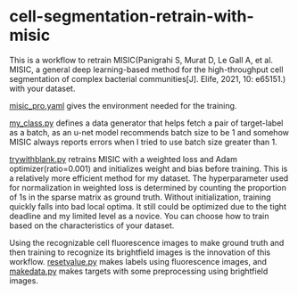 # cell-segmentation-retrain-with-misic
<p class="has-line-data" data-line-start="2" data-line-end="3">This is a workflow to retrain MISIC(Panigrahi S, Murat D, Le Gall A, et al. MISIC, a general deep learning-based method for the high-throughput cell segmentation of complex bacterial communities[J]. Elife, 2021, 10: e65151.) with your dataset.</p>

<p class="has-line-data" data-line-start="4" data-line-end="5"><a href="https://github.com/cncyd/cell-segmentation-retrain-with-misic/blob/main/misic_pro.yaml">misic_pro.yaml</a> gives the environment needed for the training.</p>

<p class="has-line-data" data-line-start="6" data-line-end="7"><a href="https://github.com/cncyd/cell-segmentation-retrain-with-misic/blob/main/my_class.py">my_class.py</a> defines a data generator that helps fetch a pair of target-label as a batch, as an u-net model recommends batch size to be 1 and somehow MISIC always reports errors when I tried to use batch size greater than 1.</p>

<p class="has-line-data" data-line-start="8" data-line-end="9"><a href="https://github.com/cncyd/cell-segmentation-retrain-with-misic/blob/main/trywithblank.py">trywithblank.py</a>  retrains MISIC with a weighted loss and Adam optimizer(ratio=0.001) and initializes weight and bias before training. This is a relatively more efficient method for my dataset. The hyperparameter used for normalization in weighted loss is determined by counting the proportion of 1s in the sparse matrix as ground truth. Without initialization, training quickly falls into bad local optima. It still could be optimized due to the tight deadline and my limited level as a novice. You can choose how to train based on the characteristics of your dataset.</p>

<p class="has-line-data" data-line-start="10" data-line-end="11">Using the recognizable cell fluorescence images to make ground truth and then training to recognize its brightfield images is the innovation of this workflow. <a href="https://github.com/cncyd/cell-segmentation-retrain-with-misic/blob/main/resetvalue.py">resetvalue.py</a> makes labels using fluorescence images, and <a href="https://github.com/cncyd/cell-segmentation-retrain-with-misic/blob/main/makedata.py">makedata.py</a> 
makes targets with some preprocessing using brightfield images.</p>
